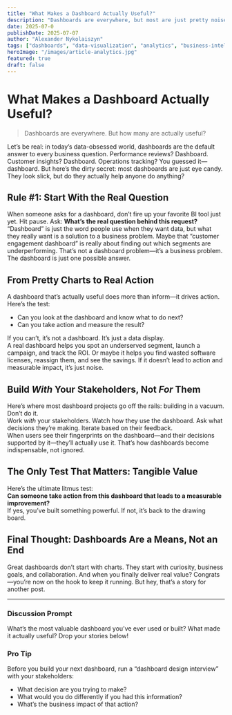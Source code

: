 ```yaml
---
title: "What Makes a Dashboard Actually Useful?"
description: "Dashboards are everywhere, but most are just pretty noise. Here’s how to build dashboards that drive real action and business value."
date: 2025-07-0
publishDate: 2025-07-07
author: "Alexander Nykolaiszyn"
tags: ["dashboards", "data-visualization", "analytics", "business-intelligence", "stakeholder-engagement", "data-strategy"]
heroImage: "/images/article-analytics.jpg"
featured: true
draft: false
---
```


# What Makes a Dashboard Actually Useful?

> Dashboards are everywhere. But how many are actually useful?

Let’s be real: in today’s data-obsessed world, dashboards are the default answer to every business question. Performance reviews? Dashboard. Customer insights? Dashboard. Operations tracking? You guessed it—dashboard. But here’s the dirty secret: most dashboards are just eye candy. They look slick, but do they actually help anyone do anything?

## Rule #1: Start With the Real Question

When someone asks for a dashboard, don’t fire up your favorite BI tool just yet. Hit pause. Ask: **What’s the real question behind this request?**  
“Dashboard” is just the word people use when they want data, but what they really want is a solution to a business problem. Maybe that “customer engagement dashboard” is really about finding out which segments are underperforming. That’s not a dashboard problem—it’s a business problem. The dashboard is just one possible answer.

## From Pretty Charts to Real Action

A dashboard that’s actually useful does more than inform—it drives action. Here’s the test:

- Can you look at the dashboard and know what to do next?
- Can you take action and measure the result?

If you can’t, it’s not a dashboard. It’s just a data display.  
A real dashboard helps you spot an underserved segment, launch a campaign, and track the ROI. Or maybe it helps you find wasted software licenses, reassign them, and see the savings. If it doesn’t lead to action and measurable impact, it’s just noise.

## Build *With* Your Stakeholders, Not *For* Them

Here’s where most dashboard projects go off the rails: building in a vacuum. Don’t do it.  
Work *with* your stakeholders. Watch how they use the dashboard. Ask what decisions they’re making. Iterate based on their feedback.  
When users see their fingerprints on the dashboard—and their decisions supported by it—they’ll actually use it. That’s how dashboards become indispensable, not ignored.

## The Only Test That Matters: Tangible Value

Here’s the ultimate litmus test:  
**Can someone take action from this dashboard that leads to a measurable improvement?**  
If yes, you’ve built something powerful. If not, it’s back to the drawing board.

## Final Thought: Dashboards Are a Means, Not an End

Great dashboards don’t start with charts. They start with curiosity, business goals, and collaboration. And when you finally deliver real value? Congrats—you’re now on the hook to keep it running. But hey, that’s a story for another post.

---

### Discussion Prompt

What’s the most valuable dashboard you’ve ever used or built? What made it actually useful? Drop your stories below!

### Pro Tip

Before you build your next dashboard, run a “dashboard design interview” with your stakeholders:

- What decision are you trying to make?
- What would you do differently if you had this information?
- What’s the business impact of that action?
